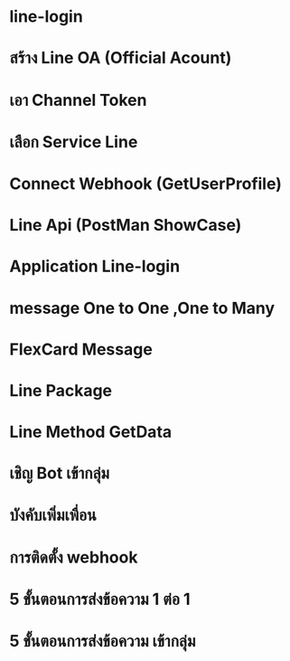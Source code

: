 # line-login

# สร้าง Line OA (Official Acount)
# เอา Channel Token
# เลือก Service Line 
# Connect Webhook (GetUserProfile)
# Line Api (PostMan ShowCase)
# Application Line-login
# message One to One ,One to Many
# FlexCard Message
# Line Package
# Line Method GetData
# เชิญ Bot เข้ากลุ่ม
# บังคับเพิ่มเพื่อน
# การติดตั้ง webhook
# 5 ขั้นตอนการส่งข้อความ 1 ต่อ 1
# 5 ขั้นตอนการส่งข้อความ เข้ากลุ่ม
